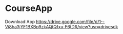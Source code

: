 # CourseApp
Download App
https://drive.google.com/file/d/1--Vi8ha3jYF1BXBp9zkAQtQfxu-F6tDR/view?usp=drivesdk
